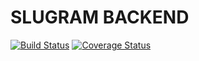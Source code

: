# SLUGRAM BACKEND
[![Build Status](https://travis-ci.org/slugbyte/slugram-backend.svg?branch=master)](https://travis-ci.org/slugbyte/slugram-backend)
[![Coverage Status](https://coveralls.io/repos/github/slugbyte/slugram-backend/badge.svg?branch=stageing)](https://coveralls.io/github/slugbyte/slugram-backend?branch=stageing)
